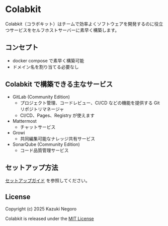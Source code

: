 # Colabkit

Colabkit（コラボキット）はチームで効率よくソフトウェアを開発するのに役立つサービスをセルフホストサーバーに素早く構築します。

## コンセプト

- docker compose で素早く構築可能
- ドメイン名を割り当てる必要なし

## Colabkit で構築できる主なサービス

- GitLab (Community Edition)
    - プロジェクト管理、コードレビュー、CI/CD などの機能を提供する Git リポジトリマネージャ
    - CI/CD、Pages、Registry が使えます
- Mattermost
    - チャットサービス
- Growi
    - 共同編集可能なナレッジ共有サービス
- SonarQube (Community Edition)
    - コード品質管理サービス

## セットアップ方法

[セットアップガイド](portal/docs/セットアップガイド.md) を参照してください。

## License

Copyright (c) 2025 Kazuki Negoro

Colabkit is released under the [MIT License](LICENSE)
